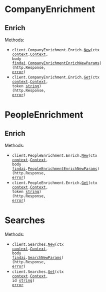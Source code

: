 # CompanyEnrichment

## Enrich

Methods:

- <code title="post /v1/companies/enrich">client.CompanyEnrichment.Enrich.<a href="https://pkg.go.dev/github.com/Find-AI/find-ai-go#CompanyEnrichmentEnrichService.New">New</a>(ctx <a href="https://pkg.go.dev/context">context</a>.<a href="https://pkg.go.dev/context#Context">Context</a>, body <a href="https://pkg.go.dev/github.com/Find-AI/find-ai-go">findai</a>.<a href="https://pkg.go.dev/github.com/Find-AI/find-ai-go#CompanyEnrichmentEnrichNewParams">CompanyEnrichmentEnrichNewParams</a>) (http.Response, <a href="https://pkg.go.dev/builtin#error">error</a>)</code>
- <code title="get /v1/companies/enrich/{token}">client.CompanyEnrichment.Enrich.<a href="https://pkg.go.dev/github.com/Find-AI/find-ai-go#CompanyEnrichmentEnrichService.Get">Get</a>(ctx <a href="https://pkg.go.dev/context">context</a>.<a href="https://pkg.go.dev/context#Context">Context</a>, token <a href="https://pkg.go.dev/builtin#string">string</a>) (http.Response, <a href="https://pkg.go.dev/builtin#error">error</a>)</code>

# PeopleEnrichment

## Enrich

Methods:

- <code title="post /v1/people/enrich">client.PeopleEnrichment.Enrich.<a href="https://pkg.go.dev/github.com/Find-AI/find-ai-go#PeopleEnrichmentEnrichService.New">New</a>(ctx <a href="https://pkg.go.dev/context">context</a>.<a href="https://pkg.go.dev/context#Context">Context</a>, body <a href="https://pkg.go.dev/github.com/Find-AI/find-ai-go">findai</a>.<a href="https://pkg.go.dev/github.com/Find-AI/find-ai-go#PeopleEnrichmentEnrichNewParams">PeopleEnrichmentEnrichNewParams</a>) (http.Response, <a href="https://pkg.go.dev/builtin#error">error</a>)</code>
- <code title="get /v1/people/enrich/{token}">client.PeopleEnrichment.Enrich.<a href="https://pkg.go.dev/github.com/Find-AI/find-ai-go#PeopleEnrichmentEnrichService.Get">Get</a>(ctx <a href="https://pkg.go.dev/context">context</a>.<a href="https://pkg.go.dev/context#Context">Context</a>, token <a href="https://pkg.go.dev/builtin#string">string</a>) (http.Response, <a href="https://pkg.go.dev/builtin#error">error</a>)</code>

# Searches

Methods:

- <code title="post /v1/searches">client.Searches.<a href="https://pkg.go.dev/github.com/Find-AI/find-ai-go#SearchService.New">New</a>(ctx <a href="https://pkg.go.dev/context">context</a>.<a href="https://pkg.go.dev/context#Context">Context</a>, body <a href="https://pkg.go.dev/github.com/Find-AI/find-ai-go">findai</a>.<a href="https://pkg.go.dev/github.com/Find-AI/find-ai-go#SearchNewParams">SearchNewParams</a>) (http.Response, <a href="https://pkg.go.dev/builtin#error">error</a>)</code>
- <code title="get /v1/searches/{id}">client.Searches.<a href="https://pkg.go.dev/github.com/Find-AI/find-ai-go#SearchService.Get">Get</a>(ctx <a href="https://pkg.go.dev/context">context</a>.<a href="https://pkg.go.dev/context#Context">Context</a>, id <a href="https://pkg.go.dev/builtin#string">string</a>) <a href="https://pkg.go.dev/builtin#error">error</a></code>
